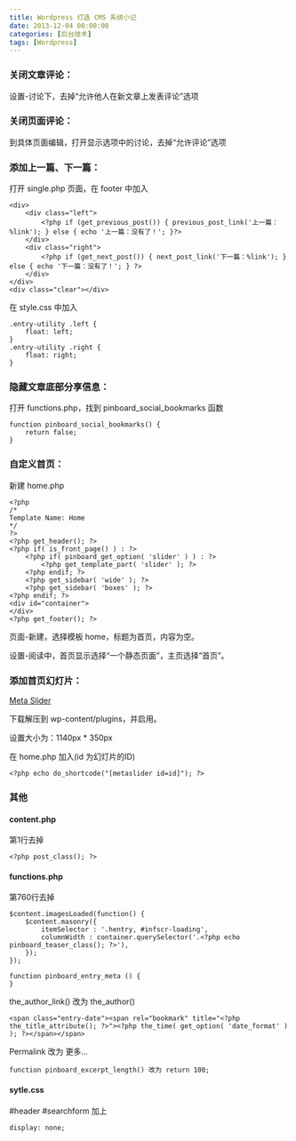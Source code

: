 ```yaml
---
title: Wordpress 打造 CMS 系统小记
date: 2013-12-04 00:00:00
categories: [后台技术]
tags: [Wordpress]
---
```


### 关闭文章评论：

设置-讨论下，去掉“允许他人在新文章上发表评论”选项

### 关闭页面评论：

到具体页面编辑，打开显示选项中的讨论，去掉“允许评论”选项

### 添加上一篇、下一篇：

打开 single.php 页面，在 footer 中加入
```
<div>
	<div class="left">
		<?php if (get_previous_post()) { previous_post_link('上一篇：%link'); } else { echo '上一篇：没有了！'; }?>
	</div>
	<div class="right">
		<?php if (get_next_post()) { next_post_link('下一篇：%link'); } else { echo '下一篇：没有了！'; } ?>
	</div>
</div>
<div class="clear"></div>
```
在 style.css 中加入
```
.entry-utility .left {
	float: left;
}
.entry-utility .right {
	float: right;
}
```

### 隐藏文章底部分享信息：

打开 functions.php，找到 pinboard_social_bookmarks 函数
```
function pinboard_social_bookmarks() {
	return false;
}
```

### 自定义首页：

新建 home.php
```
<?php
/*
Template Name: Home
*/
?>
<?php get_header(); ?>
<?php if( is_front_page() ) : ?>
	<?php if( pinboard_get_option( 'slider' ) ) : ?>
		<?php get_template_part( 'slider' ); ?>
	<?php endif; ?>
	<?php get_sidebar( 'wide' ); ?>
	<?php get_sidebar( 'boxes' ); ?>
<?php endif; ?>
<div id="container">
</div>
<?php get_footer(); ?>
```
页面-新建，选择模板 home，标题为首页，内容为空。

设置-阅读中，首页显示选择“一个静态页面”，主页选择“首页”。

### 添加首页幻灯片：

[Meta Slider](http://wordpress.org/plugins/ml-slider/)

下载解压到 wp-content/plugins，并启用。

设置大小为：1140px * 350px

在 home.php 加入(id 为幻灯片的ID)
```
<?php echo do_shortcode("[metaslider id=id]"); ?>
```

### 其他

#### content.php 

第1行去掉
```
<?php post_class(); ?>
```

#### functions.php 
第760行去掉
```
$content.imagesLoaded(function() {
	$content.masonry({
		itemSelector : '.hentry, #infscr-loading',
		columnWidth : container.querySelector('.<?php echo pinboard_teaser_class(); ?>'),
	});
});
```

```
function pinboard_entry_meta () {
}
```

the_author_link() 改为 the_author()

```
<span class="entry-date"><span rel="bookmark" title="<?php the_title_attribute(); ?>"><?php the_time( get_option( 'date_format' ) ); ?></span></span>
```

Permalink 改为 更多...

```
function pinboard_excerpt_length() 改为 return 100;
```

#### sytle.css

\#header \#searchform 加上 
```
display: none;
```
